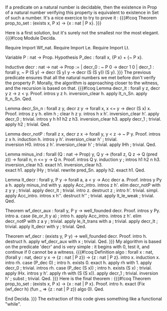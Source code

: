 If a predicate on a natural number is decidable, then the existence in Prop of a natural number verifying this property is equivalent to existence in Set of such a number.
It's a nice exercice to try to prove it :
{{{#!coq
Theorem prop_to_set : (exists x, P x) -> {x : nat | P x}.
}}}

Here is a first solution, but it's surely not the smallest nor the most elegant.
{{{#!coq
Module Decida.

Require Import Wf_nat.
Require Import Le. 
Require Import Lt. 

Variable P : nat -> Prop. 
Hypothesis P_dec : forall x, {P x} + {~ P x}.

Inductive decr : nat -> nat -> Prop :=
| decr_0 : ~ P 0 -> decr 1 0
| decr_1 : forall y, ~ P (S y) -> decr (S y) y -> decr (S (S y)) (S y).
}}}
The previous predicate ensures that all the natural numbers we met before don't verify the property P. Morally, the algorithm is approaching closer to the witness, and the recursion is based on that.
{{{#!coq
Lemma decr_lt : forall y z, decr y z -> z < y. 
Proof.
intros y z h. inversion_clear h. 
apply lt_n_Sn. apply lt_n_Sn. 
Qed. 
    
Lemma decr_Sn_n : forall z y, decr z y -> forall x, x <= y -> decr (S x) x.
Proof.
intros z y h. elim h ; clear h z y.
  intros h x h'. inversion_clear h'. apply decr_0 ; trivial. 
  intros y h h1 h2 z h3. inversion_clear h3.
    apply decr_1 ; trivial.
    apply h2 ; trivial. 
Qed.
  
Lemma decr_notP : forall z x, decr z x -> forall y, y < z -> ~ P y.
Proof.
intros z x h. induction h.
  intros y h'. inversion_clear h' ; trivial.  
    inversion H0.
  intros z h'. inversion_clear h' ; trivial.
    apply IHh ; trivial. 
Qed. 

Lemma minus_ind : forall (Q : nat -> Prop) y, Q y -> (forall z, Q z -> Q (pred z)) -> forall n, n <= y -> Q n.
Proof. 
intros Q y. induction y ; intros h1 h2 n h3.
  inversion_clear h3. exact h1.
  inversion_clear h3.  
    exact h1.
    apply IHy ; trivial.
      rewrite pred_Sn. apply h2. exact h1.
Qed.

Lemma lt_decr : forall y, P y -> forall a, a < y -> Acc decr a.
Proof.
intros y Py a h. apply minus_ind with y.
  apply Acc_intro.
    intros z h'. elim decr_notP with z y y ; trivial.
      apply decr_lt ; trivial.
  intro z. destruct z ; intro h'.
    trivial.
    simpl. apply Acc_intro.
      intros x h''. destruct h'' ; trivial.
  apply lt_le_weak ; trivial.
Qed.

Theorem wf_decr_aux : forall y, P y -> well_founded decr.
Proof.
intros y Py.
  intro a. case (le_or_lt y a) ; intro h.
    apply Acc_intro.
      intros z h'. elim decr_notP with z a y ; trivial.
        apply le_lt_trans with a ; trivial.
          apply decr_lt ; trivial.
    apply lt_decr with y ; trivial.
Qed.

Theorem wf_decr : (exists y, P y) -> well_founded decr.
Proof.
intro h. destruct h.
  apply wf_decr_aux with x ; trivial.
Qed.
}}}
My algorithm is based on the predicate 'decr' and is very simple : it begins with 0, test it, and continue if 0 cannot be a witness.
{{{#!coq
Definition algo : forall x : nat, (forall y : nat, decr y x -> {z : nat | P z}) -> {z : nat | P z}.
intro x. induction x.
  intro rh. case (P_dec 0) ; intro h.
    exists 0. exact h.
    apply rh with 1.
      apply decr_0 ; trivial.
  intros rh. case (P_dec (S x)) ; intro h.
    exists (S x) ; trivial.
    apply IHx. intros y h'. apply rh with (S (S x)).
      apply decr_1 ; trivial. inversion h' ; subst ; trivial.
Qed.
}}}
Here is the final theorem :
{{{#!coq
Theorem prop_to_set : (exists x, P x) -> {x : nat | P x}.
Proof. 
intro h. 
  exact (Fix (wf_decr h) (fun _ => {z : nat | P z}) algo 0).
Qed.

End Decida.
}}} 
The extraction of this code gives something like a functional "while". 
